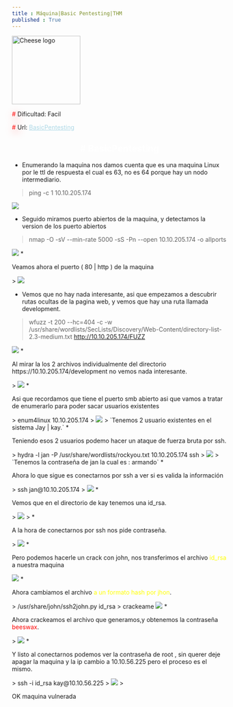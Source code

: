 ```yaml
---
title : Máquina|Basic Pentesting|THM
published : True
---
```


<div class="contenedor">
    <img src="imgs/basicPentesting/basicPentesting.png" width="160" alt="Cheese logo">
    <div>
        <p><font color="red" style="text-shadow: 5px 5px 20px red;">#</font> Dificultad: Facil </p>
        <p><font color="red" style="text-shadow: 5px 5px 20px red;">#</font> Url: <a href="https://tryhackme.com/room/basicpentestingjt" style="color: lightblue;">BasicPentesting</a></p>
    </div>
</div>


<h2><font color="white"><center># BasicPentesting</center></font></h2>

* <p>Enumerando la maquina nos damos cuenta que es una maquina Linux por le ttl de respuesta el cual es 63, no es 64 porque hay un nodo intermediario.</p>
> ping -c 1 10.10.205.174 
>
<img src="/imgs/basicPentesting/basicPentesting0.jpg"/>

* <p>Seguido miramos puerto abiertos de la maquina, y detectamos la version de los puerto abiertos</p>
> nmap -O -sV --min-rate 5000 -sS -Pn --open 10.10.205.174 -o allports
>
<img src="/imgs/basicPentesting/basicPentesting1.jpg"/>
* <p>Veamos ahora el puerto ( 80 | http ) de la maquina</p>
> 
<img src="/imgs/basicPentesting/basicPentesting2.jpg"/>

* <p>Vemos que no hay nada interesante, asi que empezamos a descubrir rutas ocultas de la pagina web, y vemos que hay una ruta llamada development.</p>
> wfuzz -t 200 --hc=404 -c -w /usr/share/wordlists/SecLists/Discovery/Web-Content/directory-list-2.3-medium.txt http://10.10.205.174/FUZZ
>
<img src="/imgs/basicPentesting/basicPentesting3.jpg"/>
* <p>Al mirar la los 2 archivos individualmente del directorio https://10.10.205.174/development no vemos nada interesante.</p>
>
<img src="/imgs/basicPentesting/basicPentesting4.jpg"/>
* <p>Asi que recordamos que tiene el puerto smb abierto asi que vamos a tratar de enumerarlo para poder sacar usuarios existentes</p>
> enum4linux 10.10.205.174
>
<img src="/imgs/basicPentesting/basicPentesting5.jpg"/>
>
`Tenemos 2 usuario existentes en el sistema Jay | kay.`
* <p> Teniendo esos 2 usuarios podemo hacer un ataque de fuerza bruta por ssh.</p>
> hydra -l jan -P /usr/share/wordlists/rockyou.txt 10.10.205.174 ssh
>
<img src="/imgs/basicPentesting/basicPentesting6.jpg"/>
>
`Tenemos la contraseña de jan la cual es : armando`
* <p>Ahora lo que sigue es conectarnos por ssh a ver si es valida la información</p>
> ssh jan@10.10.205.174 
>
<img src="/imgs/basicPentesting/basicPentesting7.jpg"/>
* <p>Vemos que en el directorio de kay tenemos una id_rsa.</p>
>
<img src="/imgs/basicPentesting/basicPentesting8.jpg"/>
>
* <p>A la hora de conectarnos por ssh nos pide contraseña.</p>
>
<img src="/imgs/basicPentesting/basicPentesting9.jpg"/>
* <p>Pero podemos hacerle un crack con john, nos transferimos el archivo <font color="yellow">id_rsa</font> a  nuestra maquina</p>
<img src="/imgs/basicPentesting/basicPentesting10.jpg"/>
* <p>Ahora cambiamos el archivo <font color="yellow"> a un formato hash por jhon</font>.</p>
> /usr/share/john/ssh2john.py id_rsa  > crackeame
<img src="/imgs/basicPentesting/basicPentesting11.jpg"/>
* <p>Ahora crackeamos el archivo que generamos,y obtenemos la contraseña <font color="red">beeswax</font>.</p>
>
<img src="/imgs/basicPentesting/basicPentesting12.jpg"/>
* <p>Y listo al conectarnos podemos ver la contraseña de root , sin querer deje apagar la maquina y la ip cambio a 10.10.56.225 pero el proceso es el mismo.</p>
> ssh -i id_rsa kay@10.10.56.225
>
<img src="/imgs/basicPentesting/basicPentesting13.jpg"/>
>
<p>OK maquina vulnerada</p>
